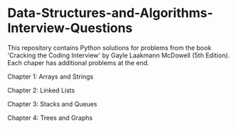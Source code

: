 # Data-Structures-and-Algorithms-Interview-Questions

This repository contains Python solutions for problems from the book 'Cracking the Coding Interview' by Gayle Laakmann McDowell (5th Edition). Each chaper has additional problems at the end. 

Chapter 1: Arrays and Strings

Chapter 2: Linked Lists        

Chapter 3: Stacks and Queues

Chapter 4: Trees and Graphs
